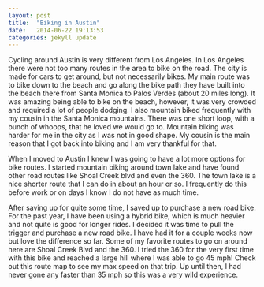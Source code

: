 ```yaml
---
layout: post
title:  "Biking in Austin"
date:   2014-06-22 19:13:53
categories: jekyll update
---
```


Cycling around Austin is very different from Los Angeles. In Los Angeles there were not too many routes in the area to bike on the road. The city is made for cars to get around, but not necessarily bikes. My main route was to bike down to the beach and go along the bike path they have built into the beach there from Santa Monica to Palos Verdes (about 20 miles long).  It was amazing being able to bike on the beach, however, it was very crowded and required a lot of people dodging. I also mountain biked frequently with my cousin in the Santa Monica mountains. There was one short loop, with a bunch of whoops, that he loved we would go to. Mountain biking was harder for me in the city as I was not in good shape. My cousin is the main reason that I got back into biking and I am very thankful for that. 

When I moved to Austin I knew I was going to have a lot more options for bike routes. I started mountain biking around town lake and have found other road routes like Shoal Creek blvd and even the 360. The town lake is a nice shorter route that I can do in about an hour or so. I frequently do this before work or on days I know I do not have as much time. 

After saving up for quite some time, I saved up to purchase a new road bike. For the past year, I have been using a hybrid bike, which is much heavier and not quite is good for longer rides. I decided it was time to pull the trigger and purchase a new road bike. I have had it for a couple weeks now but love the difference so far. Some of my favorite routes to go on around here are Shoal Creek Blvd and the 360. I tried the 360 for the very first time with this bike and reached a large hill where I was able to go 45 mph! Check out this route map to see my max speed on that trip. Up until then, I had never gone any faster than 35 mph so this was a very wild experience. 
